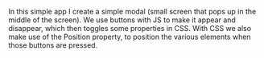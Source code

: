 In this simple app I create a simple modal (small screen that pops up in the middle of the screen). We use buttons with JS to make it appear and disappear, which then
toggles some properties in CSS. With CSS we also make use of the Position property, to position the various elements when those buttons are pressed.
